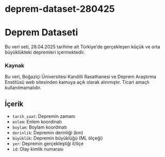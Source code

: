 # deprem-dataset-280425
# Deprem Dataseti

Bu veri seti, 28.04.2025 tarihine ait Türkiye'de gerçekleşen küçük ve orta büyüklükteki depremleri içermektedir.

### Kaynak

Bu veri, Boğaziçi Üniversitesi Kandilli Rasathanesi ve Deprem Araştırma Enstitüsü web sitesinden kamuya açık olarak alınmıştır. Ticari amaçlı kullanılmamalıdır.

## İçerik
- `tarih_saat`: Depremin zamanı
- `enlem`: Enlem koordinatı
- `boylam`: Boylam koordinatı
- `derinlik`: Depremin derinliği (km)
- `büyüklük`: Depremin büyüklüğü (ML ölçeği)
- `yer`: Depremin gerçekleştiği il/ilçe
- `id`: Olay kimlik numarası


